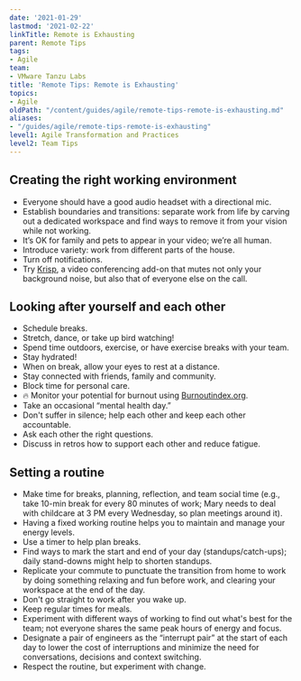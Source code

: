 ```yaml
---
date: '2021-01-29'
lastmod: '2021-02-22'
linkTitle: Remote is Exhausting
parent: Remote Tips
tags:
- Agile
team:
- VMware Tanzu Labs
title: 'Remote Tips: Remote is Exhausting'
topics:
- Agile
oldPath: "/content/guides/agile/remote-tips-remote-is-exhausting.md"
aliases:
- "/guides/agile/remote-tips-remote-is-exhausting"
level1: Agile Transformation and Practices
level2: Team Tips
---
```


## Creating the right working environment

- Everyone should have a good audio headset with a directional mic.
- Establish boundaries and transitions: separate work from life by carving out a dedicated workspace and find ways to remove it from your vision while not working.
- It’s OK for family and pets to appear in your video; we’re all human.
- Introduce variety: work from different parts of the house.
- Turn off notifications.
- Try [Krisp](https://krisp.ai/), a video conferencing add-on that mutes not only your background noise, but also that of everyone else on the call.

## Looking after yourself and each other

- Schedule breaks.
- Stretch, dance, or take up bird watching!
- Spend time outdoors, exercise, or have exercise breaks with your team.
- Stay hydrated!
- When on break, allow your eyes to rest at a distance.
- Stay connected with friends, family and community.
- Block time for personal care.
- 🔥 Monitor your potential for burnout using [Burnoutindex.org](https://burnoutindex.org/).
- Take an occasional “mental health day.”
- Don't suffer in silence; help each other and keep each other accountable.
- Ask each other the right questions.
- Discuss in retros how to support each other and reduce fatigue.

## Setting a routine

- Make time for breaks, planning, reflection, and team social time (e.g., take 10-min break for every 80 minutes of work; Mary needs to deal with childcare at 3 PM every Wednesday, so plan meetings around it).
- Having a fixed working routine helps you to maintain and manage your energy levels.
- Use a timer to help plan breaks.
- Find ways to mark the start and end of your day (standups/catch-ups); daily stand-downs might help to shorten standups.
- Replicate your commute to punctuate the transition from home to work by doing something relaxing and fun before work, and clearing your workspace at the end of the day.
- Don't go straight to work after you wake up.
- Keep regular times for meals.
- Experiment with different ways of working to find out what's best for the team; not everyone shares the same peak hours of energy and focus.
- Designate a pair of engineers as the “interrupt pair” at the start of each day to lower the cost of interruptions and minimize the need for conversations, decisions and context switching.
- Respect the routine, but experiment with change.